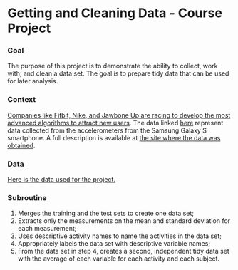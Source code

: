# Getting and Cleaning Data - Course Project

### Goal
The purpose of this project is to demonstrate the ability to collect, work with, and clean a data set. The goal is to prepare tidy data that can be used for later analysis.

### Context
[Companies like Fitbit, Nike, and Jawbone Up are racing to develop the most advanced algorithms to attract new users](http://www.insideactivitytracking.com/data-science-activity-tracking-and-the-battle-for-the-worlds-top-sports-brand/). The data linked [here](http://archive.ics.uci.edu/ml/datasets/Human+Activity+Recognition+Using+Smartphones) represent data collected from the accelerometers from the Samsung Galaxy S smartphone. A full description is available at [the site where the data was obtained](http://archive.ics.uci.edu/ml/datasets/Human+Activity+Recognition+Using+Smartphones).

### Data
[Here is the data used for the project.](https://d396qusza40orc.cloudfront.net/getdata%2Fprojectfiles%2FUCI%20HAR%20Dataset.zip)

### Subroutine
1. Merges the training and the test sets to create one data set;
1. Extracts only the measurements on the mean and standard deviation for each measurement;
1. Uses descriptive activity names to name the activities in the data set;
1. Appropriately labels the data set with descriptive variable names;
1. From the data set in step 4, creates a second, independent tidy data set with the average of each variable for each activity and each subject.
